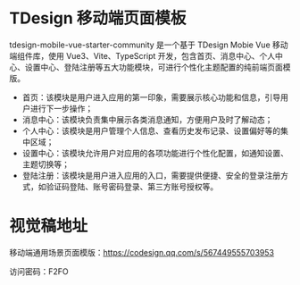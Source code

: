 # TDesign 移动端页面模板

tdesign-mobile-vue-starter-community 是一个基于 TDesign Mobie Vue 移动端组件库，使用 Vue3、Vite、TypeScript 开发，包含首页、消息中心、个人中心、设置中心、登陆注册等五大功能模块，可进行个性化主题配置的纯前端页面模版。

- 首页：该模块是用户进入应用的第一印象，需要展示核心功能和信息，引导用户进行下一步操作；
- 消息中心：该模块负责集中展示各类消息通知，方便用户及时了解动态；
- 个人中心：该模块是用户管理个人信息、查看历史发布记录、设置偏好等的集中区域；
- 设置中心：该模块允许用户对应用的各项功能进行个性化配置，如通知设置、主题切换等；
- 登陆注册：该模块是用户进入应用的入口，需要提供便捷、安全的登录注册方式，如验证码登陆、账号密码登录、第三方账号授权等。

# 视觉稿地址

移动端通用场景页面模版：https://codesign.qq.com/s/567449555703953

访问密码：F2FO




